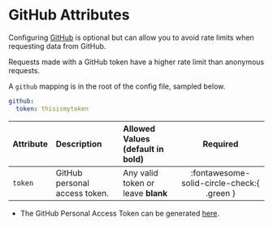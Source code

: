 # GitHub Attributes

Configuring [GitHub](https://github.com/) is optional but can allow you to avoid rate limits when requesting data from GitHub.

Requests made with a GitHub token have a higher rate limit than anonymous requests.

A `github` mapping is in the root of the config file, sampled below.

```yaml title="config.yml GitHub sample"
github:
  token: thisismytoken
```

| Attribute | Description                   | Allowed Values (default in **bold**)         | Required                                   |
|:----------|:------------------------------|:---------------------------------------------|:------------------------------------------:|
| `token`   | GitHub personal access token. | Any valid token or leave **blank**           | :fontawesome-solid-circle-check:{ .green } |

* The GitHub Personal Access Token can be generated [here](https://github.com/settings/tokens).
